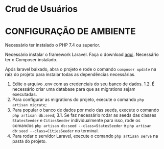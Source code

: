 # Crud de Usuários


# CONFIGURAÇÃO DE AMBIENTE
Necessário ter instalado o PHP 7.4 ou superior.

Necessário instalar o framework Laravel. Faça o download [aqui](https://laravel.com/docs/4.2).
Necessário ter o Composer instalado.

Após laravel baixado, abra o projeto e rode o comando  ``composer update`` na raiz do projeto para instalar todas as dependências necessárias.

1. Edite o arquivo .env com as credenciais do seu banco de dados.
1.2. É necessário criar uma database para que as migrations sejam executadas.
2. Para configurar as migrations do projeto, execute o comando ``php artisan migrate``;
3. Para popular o banco de dados por meio das seeds, execute o comando ``php artisan db:seed``;
3.1. Se faz necessário rodar as seeds das classes ``StatesSeeder`` e ``CitiesSeeder`` individualmente
    para isso, rode os comandos ``php artisan db:seed --class=StatesSeeder`` e ``php artisan db:seed --class=CitiesSeeder`` no terminal.
4. Para rodar o servidor Laravel, execute o comando ``php artisan serve`` na pasta do projeto.
